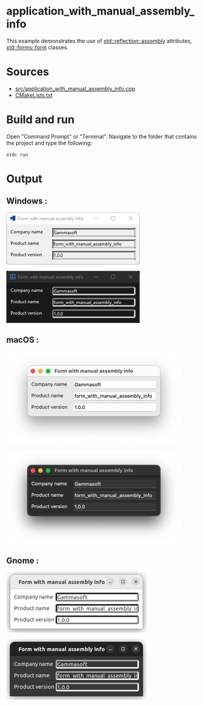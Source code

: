 # application_with_manual_assembly_info

This example demonstrates the use of [xtd::reflection::assembly](https://gammasoft71.github.io/xtd/reference_guides/latest/classxtd_1_1reflection_1_1assembly.html) attributes, [xtd::forms::form](https://gammasoft71.github.io/xtd/reference_guides/latest/classxtd_1_1forms_1_1form.html) classes.

# Sources

* [src/application_with_manual_assembly_info.cpp](src/application_with_manual_assembly_info.cpp)
* [CMakeLists.txt](CMakeLists.txt)

# Build and run

Open "Command Prompt" or "Terminal". Navigate to the folder that contains the project and type the following:

```shell
xtdc run
```

# Output

## Windows :

![Screenshot](../../../../docs/pictures/examples/application_with_manual_assembly_info_w.png)

![Screenshot](../../../../docs/pictures/examples/application_with_manual_assembly_info_wd.png)

## macOS :

![Screenshot](../../../../docs/pictures/examples/application_with_manual_assembly_info_m.png)

![Screenshot](../../../../docs/pictures/examples/application_with_manual_assembly_info_md.png)

## Gnome :

![Screenshot](../../../../docs/pictures/examples/application_with_manual_assembly_info_g.png)

![Screenshot](../../../../docs/pictures/examples/application_with_manual_assembly_info_gd.png)
